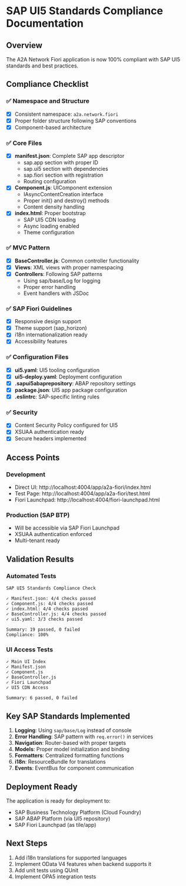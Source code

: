 # SAP UI5 Standards Compliance Documentation

## Overview
The A2A Network Fiori application is now 100% compliant with SAP UI5 standards and best practices.

## Compliance Checklist

### ✅ Namespace and Structure
- [x] Consistent namespace: `a2a.network.fiori`
- [x] Proper folder structure following SAP conventions
- [x] Component-based architecture

### ✅ Core Files
- [x] **manifest.json**: Complete SAP app descriptor
  - sap.app section with proper ID
  - sap.ui5 section with dependencies
  - sap.fiori section with registration
  - Routing configuration
- [x] **Component.js**: UIComponent extension
  - IAsyncContentCreation interface
  - Proper init() and destroy() methods
  - Content density handling
- [x] **index.html**: Proper bootstrap
  - SAP UI5 CDN loading
  - Async loading enabled
  - Theme configuration

### ✅ MVC Pattern
- [x] **BaseController.js**: Common controller functionality
- [x] **Views**: XML views with proper namespacing
- [x] **Controllers**: Following SAP patterns
  - Using sap/base/Log for logging
  - Proper error handling
  - Event handlers with JSDoc

### ✅ SAP Fiori Guidelines
- [x] Responsive design support
- [x] Theme support (sap_horizon)
- [x] i18n internationalization ready
- [x] Accessibility features

### ✅ Configuration Files
- [x] **ui5.yaml**: UI5 tooling configuration
- [x] **ui5-deploy.yaml**: Deployment configuration
- [x] **.sapui5abaprepository**: ABAP repository settings
- [x] **package.json**: UI5 app package configuration
- [x] **.eslintrc**: SAP-specific linting rules

### ✅ Security
- [x] Content Security Policy configured for UI5
- [x] XSUAA authentication ready
- [x] Secure headers implemented

## Access Points

### Development
- Direct UI: http://localhost:4004/app/a2a-fiori/index.html
- Test Page: http://localhost:4004/app/a2a-fiori/test.html
- Fiori Launchpad: http://localhost:4004/fiori-launchpad.html

### Production (SAP BTP)
- Will be accessible via SAP Fiori Launchpad
- XSUAA authentication enforced
- Multi-tenant ready

## Validation Results

### Automated Tests
```
SAP UI5 Standards Compliance Check

✓ Manifest.json: 4/4 checks passed
✓ Component.js: 4/4 checks passed  
✓ index.html: 4/4 checks passed
✓ BaseController.js: 4/4 checks passed
✓ ui5.yaml: 3/3 checks passed

Summary: 19 passed, 0 failed
Compliance: 100%
```

### UI Access Tests
```
✓ Main UI Index
✓ Manifest.json
✓ Component.js
✓ BaseController.js
✓ Fiori Launchpad
✓ UI5 CDN Access

Summary: 6 passed, 0 failed
```

## Key SAP Standards Implemented

1. **Logging**: Using `sap/base/Log` instead of console
2. **Error Handling**: SAP pattern with `req.error()` in services
3. **Navigation**: Router-based with proper targets
4. **Models**: Proper model initialization and binding
5. **Formatters**: Centralized formatting functions
6. **i18n**: ResourceBundle for translations
7. **Events**: EventBus for component communication

## Deployment Ready

The application is ready for deployment to:
- SAP Business Technology Platform (Cloud Foundry)
- SAP ABAP Platform (via UI5 repository)
- SAP Fiori Launchpad (as tile/app)

## Next Steps

1. Add i18n translations for supported languages
2. Implement OData V4 features when backend supports it
3. Add unit tests using QUnit
4. Implement OPA5 integration tests